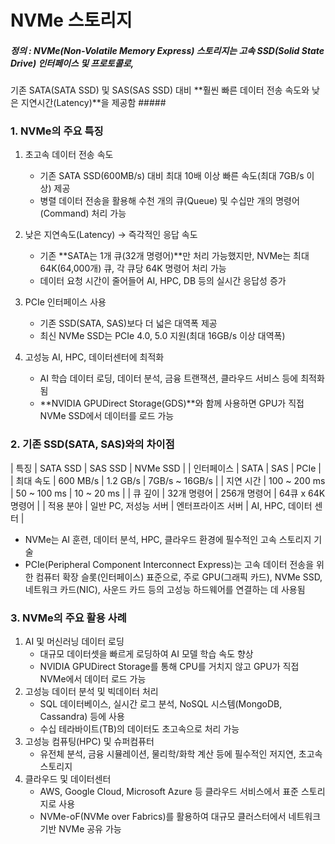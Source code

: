 # NVMe 스토리지 #

##### 정의 : NVMe(Non-Volatile Memory Express) 스토리지는 고속 SSD(Solid State Drive) 인터페이스 및 프로토콜로,
기존 SATA(SATA SSD) 및 SAS(SAS SSD) 대비 **훨씬 빠른 데이터 전송 속도와 낮은 지연시간(Latency)**을 제공함 #####

### 1. NVMe의 주요 특징 ###

  1) 초고속 데이터 전송 속도
     * 기존 SATA SSD(600MB/s) 대비 최대 10배 이상 빠른 속도(최대 7GB/s 이상) 제공
     * 병렬 데이터 전송을 활용해 수천 개의 큐(Queue) 및 수십만 개의 명령어(Command) 처리 가능

  2) 낮은 지연속도(Latency) → 즉각적인 응답 속도
     * 기존 **SATA는 1개 큐(32개 명령어)**만 처리 가능했지만, NVMe는 최대 64K(64,000개) 큐, 각 큐당 64K 명령어 처리 가능
     * 데이터 요청 시간이 줄어들어 AI, HPC, DB 등의 실시간 응답성 증가

  3) PCIe 인터페이스 사용
     * 기존 SSD(SATA, SAS)보다 더 넓은 대역폭 제공
     * 최신 NVMe SSD는 PCIe 4.0, 5.0 지원(최대 16GB/s 이상 대역폭)

  4) 고성능 AI, HPC, 데이터센터에 최적화
     * AI 학습 데이터 로딩, 데이터 분석, 금융 트랜잭션, 클라우드 서비스 등에 최적화됨
     * **NVIDIA GPUDirect Storage(GDS)**와 함께 사용하면 GPU가 직접 NVMe SSD에서 데이터를 로드 가능

### 2. 기존 SSD(SATA, SAS)와의 차이점 ###

| 특징       | SATA SSD | SAS SSD | NVMe SSD |
| 인터페이스 | SATA     | SAS     | PCIe     |
| 최대 속도  | 600 MB/s | 1.2 GB/s | 7GB/s ~ 16GB/s |
| 지연 시간  | 100 ~ 200 ms | 50 ~ 100 ms | 10 ~ 20 ms |
| 큐 깊이   | 32개 명령어 | 256개 명령어 | 64큐 x 64K 명령어 |
| 적용 분야 | 일반 PC, 저성능 서버 | 엔터프라이즈 서버 | AI, HPC, 데이터 센터 |

* NVMe는 AI 훈련, 데이터 분석, HPC, 클라우드 환경에 필수적인 고속 스토리지 기술
* PCIe(Peripheral Component Interconnect Express)는 고속 데이터 전송을 위한 컴퓨터 확장 슬롯(인터페이스) 표준으로, 주로 GPU(그래픽 카드), NVMe SSD, 네트워크 카드(NIC), 사운드 카드 등의 고성능 하드웨어를 연결하는 데 사용됨

### 3. NVMe의 주요 활용 사례 ###

  1) AI 및 머신러닝 데이터 로딩
     * 대규모 데이터셋을 빠르게 로딩하여 AI 모델 학습 속도 향상
     * NVIDIA GPUDirect Storage를 통해 CPU를 거치지 않고 GPU가 직접 NVMe에서 데이터 로드 가능
  2) 고성능 데이터 분석 및 빅데이터 처리
     * SQL 데이터베이스, 실시간 로그 분석, NoSQL 시스템(MongoDB, Cassandra) 등에 사용
     * 수십 테라바이트(TB)의 데이터도 초고속으로 처리 가능
  3) 고성능 컴퓨팅(HPC) 및 슈퍼컴퓨터
     * 유전체 분석, 금융 시뮬레이션, 물리학/화학 계산 등에 필수적인 저지연, 초고속 스토리지
  4) 클라우드 및 데이터센터
     * AWS, Google Cloud, Microsoft Azure 등 클라우드 서비스에서 표준 스토리지로 사용
     * NVMe-oF(NVMe over Fabrics)를 활용하여 대규모 클러스터에서 네트워크 기반 NVMe 공유 가능
